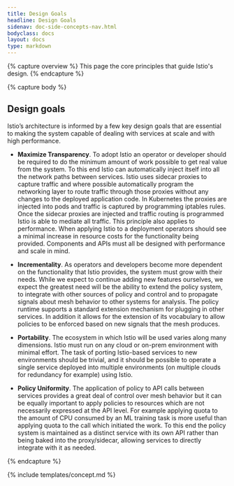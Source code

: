 ```yaml
---
title: Design Goals
headline: Design Goals
sidenav: doc-side-concepts-nav.html
bodyclass: docs
layout: docs
type: markdown
---
```


{% capture overview %}
This page the core principles that guide Istio's design.
{% endcapture %}

{% capture body %}

## Design goals

Istio’s architecture is informed by a few key design goals that are essential to making the system capable of dealing with services at scale and with high 
performance.

- **Maximize Transparency**.
To adopt Istio an operator or developer should be required to do the minimum amount of work possible to get real value from the system. To this end Istio 
can automatically inject itself into all the network paths between services. Istio uses sidecar proxies to capture traffic and where possible automatically 
program the networking layer to route traffic through those proxies without any changes to the deployed application code. In Kubernetes the proxies are 
injected into pods and traffic is captured by programming iptables rules. Once the sidecar proxies are injected and traffic routing is programmed Istio is 
able to mediate all traffic. This principle also applies to performance. When applying Istio to a deployment operators should see a minimal increase in 
resource costs for the 
functionality being provided. Components and APIs must all be designed with performance and scale in mind.

- **Incrementality**.
As operators and developers become more dependent on the functionality that Istio provides, the system must grow with their needs. While we expect to 
continue adding new features ourselves, we expect the greatest need will be the ability to extend the policy system, to integrate with other sources of policy and control and to propagate signals about mesh behavior to other systems for analysis. The policy runtime supports a standard extension mechanism for plugging in other services. In addition it allows for the extension of its vocabulary to allow policies to be enforced based on new signals that the mesh produces. 

- **Portability**.
The ecosystem in which Istio will be used varies along many dimensions. Istio must run on any cloud or on-prem environment with minimal effort. The task of 
porting Istio-based services to new environments should be trivial, and it should be possible to operate a single service deployed into multiple 
environments (on multiple clouds for redundancy for example) using Istio.

- **Policy Uniformity**.
The application of policy to API calls between services provides a great deal of control over mesh behavior but it can be equally important to apply 
policies to resources which are not necessarily expressed at the API level. For example applying quota to the amount of CPU consumed by an ML training task 
is more useful than applying quota to the call which initiated the work. To this end the policy system is maintained as a distinct service with its own API 
rather than being baked into the proxy/sidecar, allowing services to directly integrate with it as needed.

{% endcapture %}

{% include templates/concept.md %}
